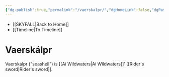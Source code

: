 ```yaml
---
{"dg-publish":true,"permalink":"/vaerskalpr/","dgHomeLink":false,"dgPassFrontmatter":false}
---
```


- [[SKYFALL|Back to Home]]
- [[Timeline|To Timeline]]

# Vaerskálpr
Vaerskálpr ("seashell") is [[Ai Wildwaters|Ai Wildwaters]]' [[Rider's sword|Rider's sword]].

